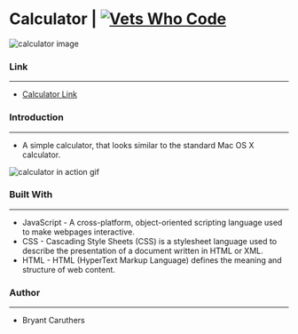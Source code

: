 # Calculator | [![Vets Who Code][vwc-img]][vwc]

![calculator image](https://res.cloudinary.com/dqejlzsb4/image/upload/v1559208705/Screen_Shot_2019-05-30_at_3.29.27_AM.png)

### Link
---
* [Calculator Link](https://bcaruthers.github.io/calculator/)

### Introduction
---
* A simple calculator, that looks similar to the standard Mac OS X calculator.

![calculator in action gif](https://res.cloudinary.com/dqejlzsb4/image/upload/v1559209465/2019-05-30_03.42.55.gif)

### Built With
---
* JavaScript - A cross-platform, object-oriented scripting language used to make webpages interactive.
* CSS - Cascading Style Sheets (CSS) is a stylesheet language used to describe the presentation of a document written in HTML or XML.
* HTML - HTML (HyperText Markup Language) defines the meaning and structure of web content.

### Author
---
* Bryant Caruthers

[vwc-img]: https://img.shields.io/badge/%23VWC-%23Vets%20Who%20Code-blue.svg
[vwc]: https://vetswhocode.io/
